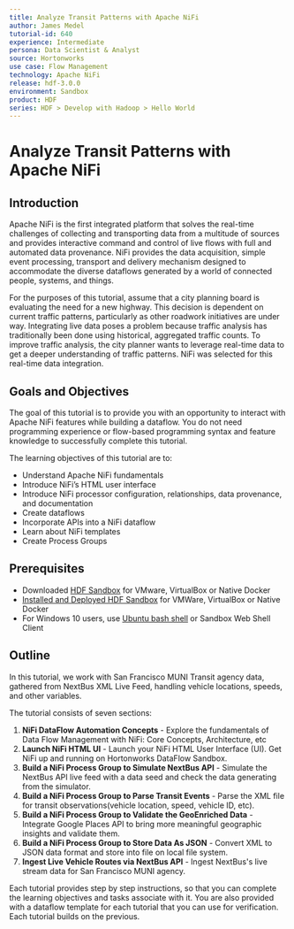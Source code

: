 ```yaml
---
title: Analyze Transit Patterns with Apache NiFi
author: James Medel
tutorial-id: 640
experience: Intermediate
persona: Data Scientist & Analyst
source: Hortonworks
use case: Flow Management
technology: Apache NiFi
release: hdf-3.0.0
environment: Sandbox
product: HDF
series: HDF > Develop with Hadoop > Hello World
---
```


# Analyze Transit Patterns with Apache NiFi

## Introduction

Apache NiFi is the first integrated platform that solves the real-time challenges of collecting and transporting data from a multitude of sources and provides interactive command and control of live flows with full and automated data provenance. NiFi provides the data acquisition, simple event processing, transport and delivery mechanism designed to accommodate the diverse dataflows generated by a world of connected people, systems, and things.

For the purposes of this tutorial, assume that a city planning board is evaluating the need for a new highway.  This decision is dependent on current traffic patterns, particularly as other roadwork initiatives are under way. Integrating live data poses a problem because traffic analysis has traditionally been done using historical, aggregated traffic counts.  To improve traffic analysis, the city planner wants to leverage real-time data to get a deeper understanding of traffic patterns.  NiFi was selected for this real-time data integration.

## Goals and Objectives

The goal of this tutorial is to provide you with an opportunity to interact with Apache NiFi features while building a dataflow. You do not need programming experience or flow-based programming syntax and feature knowledge to successfully complete this tutorial.

The learning objectives of this tutorial are to:
- Understand Apache NiFi fundamentals
- Introduce NiFi’s HTML user interface
- Introduce NiFi processor configuration, relationships, data provenance, and documentation
- Create dataflows
- Incorporate APIs into a NiFi dataflow
- Learn about NiFi templates
- Create Process Groups

## Prerequisites

- Downloaded [HDF Sandbox](https://hortonworks.com/products/sandbox/) for VMware, VirtualBox or Native Docker
- [Installed and Deployed HDF Sandbox](https://hortonworks.com/tutorial/sandbox-deployment-and-install-guide/) for VMWare, VirtualBox or Native Docker
- For Windows 10 users, use [Ubuntu bash shell](https://www.windowscentral.com/how-install-bash-shell-command-line-windows-10) or Sandbox Web Shell Client

## Outline

In this tutorial, we work with San Francisco MUNI Transit agency data, gathered from NextBus XML Live Feed, handling vehicle locations, speeds, and other variables.

The tutorial consists of seven sections:

1. **NiFi DataFlow Automation Concepts** - Explore the fundamentals of Data Flow Management with NiFi: Core Concepts, Architecture, etc
2. **Launch NiFi HTML UI** - Launch your NiFi HTML User Interface (UI). Get NiFi up and running on Hortonworks DataFlow Sandbox.
3. **Build a NiFi Process Group to Simulate NextBus API** - Simulate the NextBus API live feed with a data seed and check the data generating from the simulator.
4. **Build a NiFi Process Group to Parse Transit Events** - Parse the XML file for transit observations(vehicle location, speed, vehicle ID, etc).
5. **Build a NiFi Process Group to Validate the GeoEnriched Data** - Integrate Google Places API to bring more meaningful geographic insights and validate them.
6. **Build a NiFi Process Group to Store Data As JSON** - Convert XML to JSON data format and store into file on local file system.
7. **Ingest Live Vehicle Routes via NextBus API** - Ingest NextBus's live stream data for San Francisco MUNI agency.

Each tutorial provides step by step instructions, so that you can complete the learning objectives and tasks associate with it. You are also provided with a dataflow template for each tutorial that you can use for verification. Each tutorial builds on the previous.
